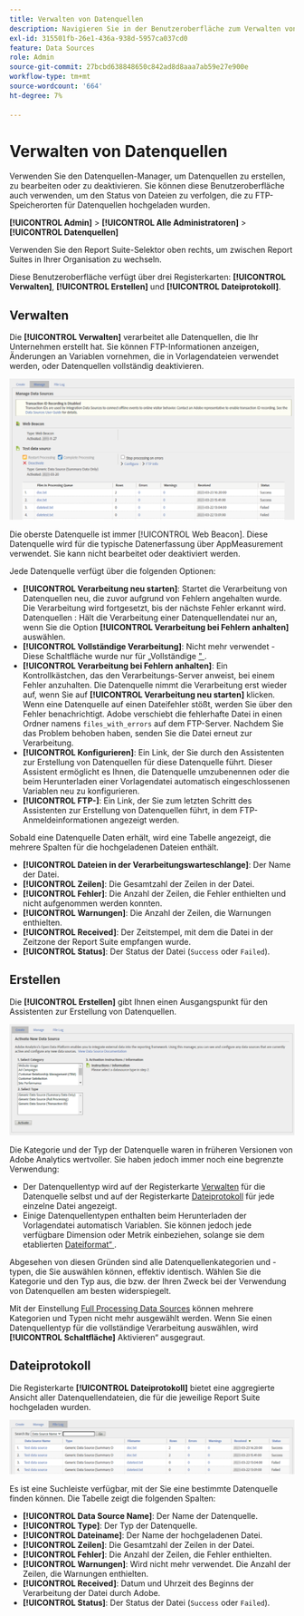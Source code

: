```yaml
---
title: Verwalten von Datenquellen
description: Navigieren Sie in der Benutzeroberfläche zum Verwalten von Datenquellen .
exl-id: 315501fb-26e1-436a-938d-5957ca037cd0
feature: Data Sources
role: Admin
source-git-commit: 27bcbd638848650c842ad8d8aaa7ab59e27e900e
workflow-type: tm+mt
source-wordcount: '664'
ht-degree: 7%

---
```


# Verwalten von Datenquellen

Verwenden Sie den Datenquellen-Manager, um Datenquellen zu erstellen, zu bearbeiten oder zu deaktivieren. Sie können diese Benutzeroberfläche auch verwenden, um den Status von Dateien zu verfolgen, die zu FTP-Speicherorten für Datenquellen hochgeladen wurden.

**[!UICONTROL Admin]** > **[!UICONTROL Alle Administratoren]** > **[!UICONTROL Datenquellen]**

Verwenden Sie den Report Suite-Selektor oben rechts, um zwischen Report Suites in Ihrer Organisation zu wechseln.

Diese Benutzeroberfläche verfügt über drei Registerkarten: **[!UICONTROL Verwalten]**, **[!UICONTROL Erstellen]** und **[!UICONTROL Dateiprotokoll]**.

## Verwalten

Die **[!UICONTROL Verwalten]** verarbeitet alle Datenquellen, die Ihr Unternehmen erstellt hat. Sie können FTP-Informationen anzeigen, Änderungen an Variablen vornehmen, die in Vorlagendateien verwendet werden, oder Datenquellen vollständig deaktivieren.

![Verwalten](assets/manage.png)

Die oberste Datenquelle ist immer [!UICONTROL Web Beacon]. Diese Datenquelle wird für die typische Datenerfassung über AppMeasurement verwendet. Sie kann nicht bearbeitet oder deaktiviert werden.

Jede Datenquelle verfügt über die folgenden Optionen:

* **[!UICONTROL Verarbeitung neu starten]**: Startet die Verarbeitung von Datenquellen neu, die zuvor aufgrund von Fehlern angehalten wurde. Die Verarbeitung wird fortgesetzt, bis der nächste Fehler erkannt wird. Datenquellen : Hält die Verarbeitung einer Datenquellendatei nur an, wenn Sie die Option **[!UICONTROL Verarbeitung bei Fehlern anhalten]** auswählen.
* **[!UICONTROL Vollständige Verarbeitung]**: Nicht mehr verwendet - Diese Schaltfläche wurde nur für „Vollständige [&quot; ](full-processing-eol.md).
* **[!UICONTROL Verarbeitung bei Fehlern anhalten]**: Ein Kontrollkästchen, das den Verarbeitungs-Server anweist, bei einem Fehler anzuhalten. Die Datenquelle nimmt die Verarbeitung erst wieder auf, wenn Sie auf **[!UICONTROL Verarbeitung neu starten]** klicken. Wenn eine Datenquelle auf einen Dateifehler stößt, werden Sie über den Fehler benachrichtigt. Adobe verschiebt die fehlerhafte Datei in einen Ordner namens `files_with_errors` auf dem FTP-Server. Nachdem Sie das Problem behoben haben, senden Sie die Datei erneut zur Verarbeitung.
* **[!UICONTROL Konfigurieren]**: Ein Link, der Sie durch den Assistenten zur Erstellung von Datenquellen für diese Datenquelle führt. Dieser Assistent ermöglicht es Ihnen, die Datenquelle umzubenennen oder die beim Herunterladen einer Vorlagendatei automatisch eingeschlossenen Variablen neu zu konfigurieren.
* **[!UICONTROL FTP-]**: Ein Link, der Sie zum letzten Schritt des Assistenten zur Erstellung von Datenquellen führt, in dem FTP-Anmeldeinformationen angezeigt werden.

Sobald eine Datenquelle Daten erhält, wird eine Tabelle angezeigt, die mehrere Spalten für die hochgeladenen Dateien enthält.

* **[!UICONTROL Dateien in der Verarbeitungswarteschlange]**: Der Name der Datei.
* **[!UICONTROL Zeilen]**: Die Gesamtzahl der Zeilen in der Datei.
* **[!UICONTROL Fehler]**: Die Anzahl der Zeilen, die Fehler enthielten und nicht aufgenommen werden konnten.
* **[!UICONTROL Warnungen]**: Die Anzahl der Zeilen, die Warnungen enthielten.
* **[!UICONTROL Received]**: Der Zeitstempel, mit dem die Datei in der Zeitzone der Report Suite empfangen wurde.
* **[!UICONTROL Status]**: Der Status der Datei (`Success` oder `Failed`).

## Erstellen

Die **[!UICONTROL Erstellen]** gibt Ihnen einen Ausgangspunkt für den Assistenten zur Erstellung von Datenquellen.

![Erstellen](assets/create.png)

Die Kategorie und der Typ der Datenquelle waren in früheren Versionen von Adobe Analytics wertvoller. Sie haben jedoch immer noch eine begrenzte Verwendung:

* Der Datenquellentyp wird auf der Registerkarte [Verwalten](#manage) für die Datenquelle selbst und auf der Registerkarte [Dateiprotokoll](#file-log) für jede einzelne Datei angezeigt.
* Einige Datenquellentypen enthalten beim Herunterladen der Vorlagendatei automatisch Variablen. Sie können jedoch jede verfügbare Dimension oder Metrik einbeziehen, solange sie dem etablierten [Dateiformat“ ](file-format.md).

Abgesehen von diesen Gründen sind alle Datenquellenkategorien und -typen, die Sie auswählen können, effektiv identisch. Wählen Sie die Kategorie und den Typ aus, die bzw. der Ihren Zweck bei der Verwendung von Datenquellen am besten widerspiegelt.

Mit der Einstellung [Full Processing Data Sources](full-processing-eol.md) können mehrere Kategorien und Typen nicht mehr ausgewählt werden. Wenn Sie einen Datenquellentyp für die vollständige Verarbeitung auswählen, wird **[!UICONTROL Schaltfläche]** Aktivieren“ ausgegraut.

## Dateiprotokoll

Die Registerkarte **[!UICONTROL Dateiprotokoll]** bietet eine aggregierte Ansicht aller Datenquellendateien, die für die jeweilige Report Suite hochgeladen wurden.

![Dateiprotokoll](assets/file-log.png)

Es ist eine Suchleiste verfügbar, mit der Sie eine bestimmte Datenquelle finden können. Die Tabelle zeigt die folgenden Spalten:

* **[!UICONTROL Data Source Name]**: Der Name der Datenquelle.
* **[!UICONTROL Type]**: Der Typ der Datenquelle.
* **[!UICONTROL Dateiname]**: Der Name der hochgeladenen Datei.
* **[!UICONTROL Zeilen]**: Die Gesamtzahl der Zeilen in der Datei.
* **[!UICONTROL Fehler]**: Die Anzahl der Zeilen, die Fehler enthielten.
* **[!UICONTROL Warnungen]**: Wird nicht mehr verwendet. Die Anzahl der Zeilen, die Warnungen enthielten.
* **[!UICONTROL Received]**: Datum und Uhrzeit des Beginns der Verarbeitung der Datei durch Adobe.
* **[!UICONTROL Status]**: Der Status der Datei (`Success` oder `Failed`).
